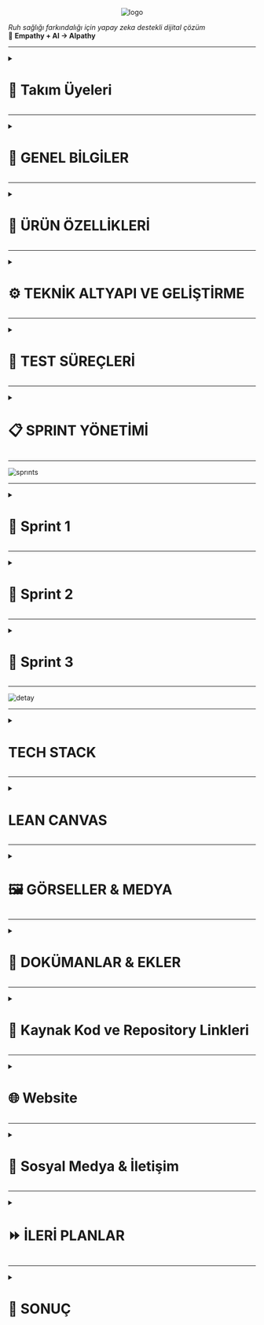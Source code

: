 <p align="center">
  <img src="https://github.com/user-attachments/assets/4664d23e-f88c-4e9d-abd6-8cc3c7cbd031" alt="logo" />
</p>


*Ruh sağlığı farkındalığı için yapay zeka destekli dijital çözüm*  
🌱 **Empathy + AI → AIpathy**

---

<!--### 🧩 Takım İsmi
`[...]` <!-- Örn: MindCare Squad -->

<!-- ### 🖼️ Takım Logosu
`[...]` <!-- Örn: ![logo](assets/team-logo.png) -->
<details>
  <summary><h1>👥 Takım Üyeleri</h1></summary>
 
|    | <div align="center">İsim</div> | <div align="center">Rol</div> | <div align="center">İletişim</div> |
| :-----------: | :---------- | :---------- | :----------: |
| <img src="https://github.com/user-attachments/assets/2872bf8d-d092-4535-ac7d-e2e1a95d50cd" width="80" height="80"/> | Dilber Kartal | Scrum Master | [![linkedin](https://github.com/user-attachments/assets/3baa645a-33bc-4786-8327-cb0f92356f0a)](https://www.linkedin.com/in/dilberkartal/) [![GitHub](https://img.shields.io/badge/-GitHub-181717?logo=github&logoColor=white)](https://github.com/dilberkrtl) |
| <img src= "https://github.com/user-attachments/assets/5f44b19f-c839-40c0-a2a3-9201622af5b2" width="80" height="80"/> | Samed Tevin | Product Owner | [![linkedin](https://github.com/user-attachments/assets/3baa645a-33bc-4786-8327-cb0f92356f0a)](https://www.linkedin.com/in/samedtevin/) [![GitHub](https://img.shields.io/badge/-GitHub-181717?logo=github&logoColor=white)](https://github.com/samedTevin) |
| <img src="https://github.com/user-attachments/assets/9797faa1-2d9a-42bd-b8fa-b8f443bf1cdf" width="80" height="80"/> | Bengü Barış Balkan | Developer | [![linkedin](https://github.com/user-attachments/assets/3baa645a-33bc-4786-8327-cb0f92356f0a)](https://www.linkedin.com/in/bengu-baris-balkan-a17231236/) [![GitHub](https://img.shields.io/badge/-GitHub-181717?logo=github&logoColor=white)](https://github.com/BenguBarisBalkan) |
| <img src="https://github.com/user-attachments/assets/fd8a0e16-f6e7-4bb3-8567-b6288d296de0" width="80" height="80"/> | Elif Nur Arslançelik | Developer | [![GitHub](https://img.shields.io/badge/-GitHub-181717?logo=github&logoColor=white)](https://github.com/elifarslancelik) |
| <img src="https://github.com/user-attachments/assets/251695e2-db79-450a-8ecf-f76cf4e51bf0" width="80" height="80"/> | Selin Demir | Developer | [![linkedin](https://github.com/user-attachments/assets/3baa645a-33bc-4786-8327-cb0f92356f0a)](https://www.linkedin.com/in/selin-demir-961883218/) [![GitHub](https://img.shields.io/badge/-GitHub-181717?logo=github&logoColor=white)](https://github.com/Seliin366Seliin366) |
</details>

---

<details>
  <summary><h1>📌 GENEL BİLGİLER</h1></summary>

### 📱 Ürün / Uygulama İsmi
**AIpathy**  
*(Empathy kavramından ilham alınarak türetilmiştir)*

### 🧠 Ürün Logosu
<img width="1024" height="428" alt="logo_SON" src="https://github.com/user-attachments/assets/d6f43d0e-03bf-4a8e-bcd3-901ab27a6a0f" />


### 📘 Ürün Açıklaması
AIpathy, bireylerin ruh sağlığını günlük olarak izleyebilecekleri bir web platformudur. Günlük testler, yüz mimik analizi ve sesli konuşma duygu analizi gibi yapay zeka destekli yöntemlerle ruh halini analiz eder. Uygulama kişiye özel etkinlik önerileri sunar ve yüksek risk durumlarında bir sağlık kuruluşuna yönlendirir.

### 🪄 Uygulama Hikayesi
Sivil hayatta stresli, yoğun, yalnız ve monoton bir yaşam süren bireyler, genellikle ruhsal sorunlarını fark etmeden yaşamlarını sürdürür. AIpathy, bu kişilerin ruhsal durumunu her gün küçük adımlarla ölçerek erken teşhis, destek ve yönlendirme sağlar. Amaç, bireyi profesyonel yardıma ihtiyaç duymadan önce harekete geçirmektir.

### ❗ Problem ve Kullanıcı İhtiyacı
- **WHO’ya göre** dünyada yaklaşık 970 milyon insan ruhsal sorun yaşamaktadır.
- **TÜİK verilerine göre** Türkiye’de ruhsal sorun yaşayan bireylerin %65’i profesyonel destek almamaktadır.
- Psikolojik desteğe ihtiyaç duyan bireylerin %50’si (gelişmiş ülkelerde) ve %75’ten fazlası (gelişmekte olan ülkelerde) yardım alamamaktadır.
- AIpathy bu boşluğu doldurmayı hedefler.

### 🌍 Vizyon ve Misyon
- **Vizyon:** Bireylerin ruhsal sağlığını günlük olarak kolayca takip edebilecekleri güvenli ve erişilebilir bir platform sunmak.
- **Misyon:** Ruh sağlığı konusunda farkındalık yaratmak, erken teşhis sağlamak ve gerektiğinde profesyonel yönlendirme yapmak.

### 📱 Kullanım Senaryosu / Fonksiyonları
- Kullanıcı giriş yapar, günlük PHQ-9 testi çözer.
- Test sırasında yüzü analiz edilir.
- 10 saniyelik ses kaydı alınır ve analiz edilir.
- Test sonucu analiz edilir, risk skoru verilir.
- Risk düşükse etkinlik önerisi, yüksekse doktor paneline yönlendirme yapılır.
- Kullanıcı geçmiş test sonuçlarını görüntüleyebilir.

### 🔍 Temel İşlev / İkincil İşlev
- **Temel:** Günlük psikolojik testler ve AI analizleriyle ruh halinin değerlendirilmesi.
- **İkincil:** Yüz mimik analizi, sesli konuşmadan duygu çıkarımı, öneriler ve doktor yönlendirmeleri.

### 🎯 Hedef Kitle
- Üniversite öğrencileri
- Yoğun tempoda çalışan bireyler
- Psikolojik desteğe erişmekte zorlanan bireyler
- Ruhsal farkındalık kazanmak isteyen bireyler
- 18 yaş ve üzeri bireyler

### 🧍‍♂️ Kullanıcı Personaları
<!--`[...]` <!-- Persona dokümanları eklenecek -->
<table style="width: 100%; border-spacing: 24px; text-align: center;">

  <!-- Row 1 -->
  <tr>
    <td style="width: 50%;">
      <img src="https://github.com/user-attachments/assets/b8477cc4-c4bd-40ec-9387-44ab27e1c9fd" style="width: 100%; height: auto;">
    </td>
    <td style="width: 50%;">
      <img src="https://github.com/user-attachments/assets/fb5cce50-90bd-430c-a465-7f60babadfbf" style="width: 100%; height: auto;">
    </td>
  </tr>
  </table>


### 📢 Pazarlama Planı / Satış Stratejisi
- Başlangıçta ücretsiz kullanım ve temel özelliklerle beta sürüm
- Kullanıcı geri bildirimleriyle geliştirme
- İleri düzey özellikler için freemium model (pro analizler, geçmişe dönük grafikler)
- Doktor abonelik sistemi (geliştirilebilir)
- Üniversitelerle/psikolojik danışmanlık merkezleriyle iş birlikleri
</details>

---
<details>
  <summary><h1>🧠 ÜRÜN ÖZELLİKLERİ</h1></summary>

### Genel Özellikler
- Web tabanlı ve mobil uyumlu
- Günlük analiz mekanizması
- Yapay zeka destekli değerlendirme
- Sesli ve görsel analiz bir arada
- Profesyonel yönlendirme sistemi

### Kullanıcı Rolleri
- **Kullanıcı**: Giriş yapar, test çözerek analiz alır.
- **Doktor (planlanıyor)**: Yüksek riskli kullanıcıları görebilir, iletişim kurabilir.
- **Admin (planlanıyor)**: Platform yönetimi

### Güvenlik Özellikleri
- Email tabanlı doğrulama
- Giriş yapma / Kayıt olma
- Şifre kurtarma
- Verilerin güvenli saklanması

### Multi-language Desteği
- Türkçe
- İngilizce `Planlanıyor.`

---

## 🎯 AIpathy Özel Özellikler

### 📅 Günlük PHQ-9 Testi
- PHQ-9 anketi
- PDF çıkış alma
- Test zamanlayıcısı

### 🧍‍♀️ Mimik Analizi (Yüz Tanıma)
- OpenCV kullanılarak yüz algılama
- FER2013 dataset ile eğitim
- Yüzden duygu çıkarımı

### 🎤 Ses Analizi (Duygu Tespiti)
- Google Speech-to-Text API kullanımı
- TextBlob ile duygu analizi
- 10 saniyelik konuşma kaydı ile metne dönüştürme

### 📊 Risk Skoru ve Yönlendirme
- AI ile skor belirlenir
- Riskli durumlarda doktor yönlendirmesi yapılır

### 🌱 Öneri Sistemi
- Düşük riskte etkinlik önerileri (müzik, doğa yürüyüşü, meditasyon)

### 📈 Görselleştirme ve Güven Skoru
- Test sonucunun grafikle gösterilmesi (planlanıyor)
- Sistem güven skoru (planlanıyor)

## 👨‍⚕️ Doktor Paneli Özellikleri
`Planlama aşamasında`
- Riskli kullanıcıları takip etme
- Ses kaydını ve mimik analizini görme
- Not ekleme
- Görüşme başlatma

## 👤 Kullanıcı Modülü
- Giriş / Kayıt
- Profil bilgisi ekleme
- Şifre değiştirme
- Geçmiş test sonuçlarını görme
- Test PDF indirimi

## 🧪 Test ve Değerlendirme
- Test zamanlayıcısı
- Kamera-ses testi eş zamanlı çalıştırma
- Test iptal opsiyonu
- Kullanıcıdan sesli komutla test başlatma (planlanıyor)
</details>

---
<details>
  <summary><h1>⚙️ TEKNİK ALTYAPI VE GELİŞTİRME</h1></summary>

### 🧠 Programlama Dilleri
- **JavaScript (Node.js)** – Backend geliştirme
- **Python** – ML ve servis mimarisi
- **HTML / CSS / JSX** – Arayüz tasarımı
- **JavaScript (ES6+)** – Modern JS kullanımı
---

### 🖥️ Frontend Teknolojileri
- **React.js** – Bileşen tabanlı modern kullanıcı arayüzü geliştirme framework'ü
- **React Router DOM** – Client-side routing
- **Vite** – Hızlı geliştirme sunucusu ve build işlemi sağlayan modern web geliştirme aracı
- **Tailwind CSS** – Utility-first yaklaşımı ile modüler ve özelleştirilebilir CSS framework'ü
- **Lucide React** – İkon kütüphanesi
- **PostCSS / Autoprefixer** – CSS işlemleri ve uyumluluk
- **Google Fonts - Montserrat** – Modern, temiz ve okunabilir yazı tipi
- **Responsive Design** – Mobil uyumlu, tüm cihazlara optimize edilmiş grid + flex tabanlı arayüz yapısı
---

### ⚙️ Backend Teknolojileri
- **Express.js** – Node.js için web framework
- **FastAPI** – Python tabanlı hızlı REST API
- **Uvicorn** – ASGI sunucusu
- **MySQL** – Ana veritabanı
- **mysql2** – Node.js için MySQL sürücüsü
- **dotenv / python-dotenv** – Ortam değişkenleri
- **Multer** – Dosya yükleme işlemleri (Node.js)
- **python-multipart** – Python için dosya yükleme
---

### 🔐 Güvenlik
- **bcryptjs** – Şifre hashleme
- **JWT (jsonwebtoken)** – Token bazlı kimlik doğrulama
- **Helmet** – Güvenlik başlıkları
- **CORS** – Cross-origin resource sharing
- **express-validator / Pydantic** – Input validation
- **Role-based Access Control** – Yetki tabanlı erişim
---

### 🧱 Proje Mimarisi

- #### Node.js (Ana API):
- **MVC Yapısı:** Controller, Route, Middleware, Service, Config
- **RESTful API Design** – Standart HTTP metodları
- **JWT Authentication** – Token bazlı oturum kontrolü
- **Role-based Access Control** – Kullanıcı rollerine göre erişim
- **Error Handling / Input Validation** – Merkezi hata & veri kontrolü

- #### Python (ML Servisi):
- **Microservice Architecture** – Bağımsız, ölçeklenebilir yapı
- **FastAPI + Uvicorn** – Yüksek performanslı servis
- **Pydantic Models** – Tip doğrulama ve veri işleme
- **Async/Await** – Asenkron API çağrıları
- **Model Caching** – Performans optimizasyonu
- **Memory Management** – Verimli kaynak kullanımı
---

#### 📡 HTTP & API:
- **Axios** – Frontend HTTP istekleri
- **requests** – Python servis içi istekler
- **RESTful API** – HTTP tabanlı mimari
---
  
#### 🧠 Yapay Zeka, Veri Bilimi ve Makine Öğrenimi
- **Pandas** – Veri temizleme ve analiz işlemleri için
- **NumPy** – Sayısal hesaplamalar ve veri manipülasyonu
- **Matplotlib / Seaborn** – Veri görselleştirme ve EDA (Exploratory Data Analysis)
- **TextBlob / VADER** – Duygu analizi için doğal dil işleme kütüphaneleri
- **OpenCV** – Görüntü işleme ve analiz
- **Scikit-learn** – ML modeli eğitimi ve test süreçleri
- **Jupyter Notebook** – Veri keşfi ve prototipleme için
---

#### 🗣️ Ses İşleme
- **Google Gemini AI (gemini-2.5-flash)** – Metin analizi & NLP
- **ElevenLabs (scribe_v1)** – Speech-to-text entegrasyonu
- **Google Speech-to-Text API** – Ses tanıma
- **Emotion Analysis** – Ses verilerinden duygu tespiti
---

### 🚢 Deployment & CI/CD
- **Docker / Docker Compose** – Servis konteynerleştirme
- **GitHub Actions** – CI/CD ve test pipeline
- **Nodemon** – Development sunucusu
- **Plesk** – Hosting paneli
---

### 🌐 Domain & Sunucu
- **Main Domain:** [https://aipathy.xyz](https://aipathy.xyz)
- **ML Servis Domain:** [https://ml.aipathy.xyz](https://ml.aipathy.xyz)
- **Provider:** Sercan Arga (Teşekkürler)
- **Kontrol Paneli:** Plesk Web Hosting
---

#### 🤖 Yapay Zeka Destekleyici
- **Gemini AI** – Analiz sürecinde destekleyici API olarak düşünülüyor
---

### 🔮 Planlanan Geliştirmeler
- **Text-to-Speech** – Gerçek zamanlı AI sesli sohbet
- **Test Bazlı Konuşma** – PHQ-9 sonuçlarına göre sohbet bağlamı
- **Multi-language Support** – Çoklu dil desteği
- **Model Retraining** – Otomatik model güncelleme
- **Advanced Analytics** – Gelişmiş kullanıcı & test analizleri
</details>

---
<details>
  <summary><h1>🧪 TEST SÜREÇLERİ</h1></summary>

### 📊 PHQ-9 Test Doğruluk Analizi
- Girdi verisiyle model çıktılarının PHQ-9 skorları ile korelasyonu
- Farklı kullanıcı tipleri için skor varyasyon analizi
- Yanıltıcı ya da eksik cevapların sonuçlara etkisi
---

### 🎥 Kamera/Ses Entegrasyon Testleri
- Kamera/sesli kayıt başlatma/durdurma senaryoları
- Ses kaydında gecikme ve senkronizasyon testleri
- Farklı mikrofon/cihaz kombinasyonlarında stabilite testleri
---

### ⚠️ Edge-Case Senaryolar
- **Aşırı Sessizlik**: Uzun süreli sessizliğin sistem tepkisi (analiz başlatmama, uyarı vb.)
- **Aşırı Sesli Tepkiler**: Ani yüksek ses/tını değişimlerine karşı sistem kararlılığı
- **Karmaşık Duygular**: Hem pozitif hem negatif ifade içeren karmaşık ifadeler
- **Kötü Bağlantı**: Ağ kopması durumunda veri kaybı/test sonlandırma mantığı
- **Boş/Kısa Yanıtlar**: Yetersiz veriyle analiz yapılması durumu
---

### 🔁 STT (Speech-to-Text) Testleri
- Türkçe'deki bölgesel aksanlarda doğruluk oranı
- Arka plan gürültüsünün etkisi
- Doğruluk yüzdesi hesaplama (WER - Word Error Rate ile)
---

### 😊 Duygu Analizi Doğruluk Testi
- TextBlob / VADER çıktılarını manuel etiketli verilerle karşılaştırma
- Yanıltıcı cümlelerde analiz başarısı ("Sarcasm"/ironi tespiti gibi zayıf senaryolar)
---

### 📱 UI/UX Kullanılabilirlik Testleri
- Farklı ekran çözünürlüklerinde kullanıcı arayüzü stabilitesi
- Mobil cihazlarda test akışının geçerliliği
- Geri bildirim butonları/test sonrası yönlendirme kontrolü
---

### 🔧 Otomasyon ve Test Araçları
#### 🧪 Frontend Test Araçları
- **Vitest** – React bileşenleri testleri
- **@testing-library/react & jest-dom** – UI etkileşimlerinin test edilmesi

#### 🧪 Backend Test Frameworkleri
- **Jest** – Node.js için test framework
- **Supertest** *(önerilen)* – Express API endpoint testleri

#### 🔄 CI/CD Test Otomasyonu
- **GitHub Actions** – Push sonrası otomatik test koşumu
- Build, test ve deploy işlemlerinde otomatik kontrol
</details>

---
<details>
  <summary><h1>📋 SPRINT YÖNETİMİ</h1></summary>


### Ürün Vizyon Belgesi
`AIpathy.pdf` (Yüklenmiş durumda)

---

### App Map

![AIpathyAppMap](https://github.com/user-attachments/assets/d291a14e-8ee4-44f8-84e8-22b281617a59)

---

### Product Backlog

<table style="width: 100%; border-spacing: 24px; text-align: center;">

  <!-- Row 1 -->
  <tr>
    <td style="width: 50%;">
      <img src="https://github.com/user-attachments/assets/ececd35c-f571-48c1-8e7b-61e136993ece" style="width: 100%; height: auto;">
      <p>Backlog 1</p>
    </td>
    <td style="width: 50%;">
      <img src="https://github.com/user-attachments/assets/7658d1c7-d208-426d-8d53-8cd33c8b62e8" style="width: 100%; height: auto;">
      <p>Backlog 2</p>
    </td>
  </tr>

  <!-- Row 2 -->
  <tr>
    <td>
      <img src="https://github.com/user-attachments/assets/b2df357a-77f5-45f0-8b68-418b872fc799" style="width: 100%; height: auto;">
      <p>Backlog 3</p>
    </td>
    <td>
      <img src="https://github.com/user-attachments/assets/1881dc38-6b7b-4149-a765-9b561563c61d" style="width: 100%; height: auto;">
      <p>Backlog 4</p>
    </td>
  </tr>

  <!-- Row 3 -->
  <tr>
    <td>
      <img src="https://github.com/user-attachments/assets/af6078ca-4232-4a62-bcc8-77914dd8fb96" style="width: 100%; height: auto;">
      <p>Backlog 5</p>
    </td>
    <td>
      <img src="https://github.com/user-attachments/assets/491b732f-6ca0-4c70-a492-3e2977a2b811" style="width: 100%; height: auto;">
      <p>Backlog 6</p>
    </td>
  </tr>

  <!-- Row 4 -->
  <tr>
    <td>
      <img src="https://github.com/user-attachments/assets/35320799-5909-4ace-8cc3-7a623fd36981" style="width: 100%; height: auto;">
      <p>Backlog 7</p>
    </td>
    <td>
      <img src="https://github.com/user-attachments/assets/ca2b545c-0f21-4167-8678-215ea9622c8e" style="width: 100%; height: auto;">
      <p>Backlog 8</p>
    </td>
  </tr>

  <!-- Row 5 -->
  <tr>
    <td>
      <img src="https://github.com/user-attachments/assets/e010b5bd-8830-47fe-a6ea-2d50cc8339ab" style="width: 100%; height: auto;">
      <p>Backlog 9</p>
    </td>
    <td>
      <img src="https://github.com/user-attachments/assets/4dfe85f4-b3af-400f-820d-92a35efd9d92" style="width: 100%; height: auto;">
      <p>Backlog 10</p>
    </td>
  </tr>
</table>


---

### Daily Scrum Notları
`Whatsapp üzerinden gerçekleştirilmektedir.`
</details>

---
![sprınts](https://github.com/user-attachments/assets/193dc9d3-c15c-4177-a191-6d1fbf7a21ff)

---


<details>
  <summary><h1>🚀 Sprint 1</h1></summary>

  ---
<details>
    <summary><h2>Ekran Görüntüleri</h2></summary>

### Ana Sayfa
<table style="width: 100%; border-spacing: 24px; text-align: center;">

  <!-- Row 1 -->
  <tr>
    <td style="width: 50%;">
      <img src="https://github.com/user-attachments/assets/a634f112-6fbe-4ac3-b7bc-8a79f860accf" style="width: 100%; height: auto;">
      <p>Anasayfa 1</p>
    </td>
    <td style="width: 50%;">
      <img src="https://github.com/user-attachments/assets/8954e3e5-2760-43c6-abbc-892b500e831c" style="width: 100%; height: auto;">
      <p>Anasayfa 2</p>
    </td>
        <td style="width: 50%;">
      <img src="https://github.com/user-attachments/assets/6f3b1a97-117a-4d01-bac7-3a09df74b86e" style="width: 100%; height: auto;">
      <p>Anasayfa 3</p>
    </td>
  </tr>
</table>

---
### Giriş Yap Sayfası
![login](https://github.com/user-attachments/assets/8154cc5b-0c21-4803-90b8-edd21ae33da9)

---
### Kullanıcı Sayfası
![kullanıcı_page](https://github.com/user-attachments/assets/ec7a11c6-6953-41bd-ae9c-685b0e90d1e8)

---
### Doktor Sayfası
![doktor_page](https://github.com/user-attachments/assets/1d65067a-ec01-4116-acad-76c142f11352)

---
### Logo
![logo](https://github.com/user-attachments/assets/e692cb15-8d6a-41e7-99d7-8f6143784f7c)

  
</details>

---
<details>
      <summary><h2>Sprint 1 Backlog</h2></summary>
<table style="width: 100%; border-spacing: 24px; text-align: center;">

  <!-- Row 1 -->
  <tr>
    <td style="width: 50%;">
      <img src="https://github.com/user-attachments/assets/65fefcbe-c92d-4fdc-a9a2-f381b2041b5e" style="width: 100%; height: auto;">
    </td>
    <td style="width: 50%;">
      <img src="https://github.com/user-attachments/assets/2101b476-3401-4e10-b937-c2298bb6c4d8" style="width: 100%; height: auto;">
    </td>
  </tr>
  </table>
  </details>
  
---
<details>
      <summary><h2>Sprint 1 Daily Scrum</h2></summary>
 Daily scrum ekran görüntüleri: https://drive.google.com/drive/folders/1V2aDpiHToAQtLAmg0jeQKVFUCjDs7rAk?usp=sharing

  </details>

---

  <details>
    <summary><h2>📉 Burndown Grafikleri</h2></summary>

![sprint1_Burndown](https://github.com/user-attachments/assets/ce72ba6a-1657-49b1-b982-7bf9b0a8559b)

  </details>

---


**Sprint Notları:**
### ✅ Ürün ve Takım Süreci

- Takım ile birlikte ürün fikri beyin fırtınası yapılarak belirlendi.
- Ürün ismi olarak **"AIpathy"** seçildi ve oylama ile onaylandı.
- Basit bir logo tasarlandı, geliştirme sürecinde iyileştirilecek.
- Ürün tanımı, vizyonu ve amacı netleştirildi ve dökümantasyon haline getirildi.
- Ürün için hedef kitle tanımlandı (ör: genç yetişkin bireyler, mental destek arayan kullanıcılar) ve belgeye aktarıldı.
- Kullanıcı ihtiyaçlarını temsil eden **persona**(lar) oluşturuldu ve dokümante edildi.
- Takım içi roller netleştirildi: ML, Frontend, Backend, Deploy & Testing.
- GitHub reposu oluşturuldu ve `README.md` içerisine kurulum ve proje bilgileri eklendi.

---

### 🧠 Veri Bilimi / ML Çalışmaları

- PHQ-9 ve depresyon tespiti için toplam **3 veri seti** belirlendi.
- Veriler temizlendi, eksik veriler kontrol edildi ve kullanılabilir formatta etiketler eklendi/
- Seçilen veri setleri detaylı şekilde incelendi, uygun olmayan veriler elendi.
- **EDA (Exploratory Data Analysis)** süreci başlatıldı *(devam ediyor)*.
- STT (Speech-to-Text) altyapısı kuruldu. Türkçe sesli girdiler **ElevenLabs API** ile yazıya dönüştürülüyor.
- Duygu analizi modülü ve ML modeli eğitimi **Sprint 2'ye** aktarıldı.

---

### 💻 Proje Altyapısı ve Kurulum

- React.js + Vite kurulumu tamamlandı.
- Tailwind CSS entegrasyonu yapıldı.
- React Router DOM ile sayfa yönlendirmesi kuruldu.
- Frontend dosya ve klasör yapısı yapılandırıldı.
- Google Fonts (Montserrat) entegre edildi.
- Renk paleti ve animasyonlar belirlendi.
- Mobil uyumlu (responsive) tasarım başlatıldı.

---

### 🎨 UI & UX Çalışmaları

- Renk paleti oluşturuldu (lavanta, pastel mavi, açık yeşil, açık gri).
- Header, Footer, Hero bileşenleri tamamlandı.
- **Landing Page** bileşenleri tasarlandı.
- **Login** ekranı UI tasarımı ve validasyon kuralları tamamlandı.
- **Register** ekranı UI tasarımı tamamlandı.
- Kullanıcı tipi seçimi (User / Doctor) eklendi.
- Animasyonlar ve geçiş efektleri eklendi.

---

### 🔐 Kimlik Doğrulama Sistemi

- Login ve Register işlemleri yazıldı.
- JWT token üretimi ve yönetimi tamamlandı.
- Şifre güvenliği için **bcrypt hashing** sistemi entegre edildi.
- Token ve rol bazlı yetkilendirme için **middleware** fonksiyonları yazıldı.

---

### 📊 Dashboard & API Entegrasyonu

- Kullanıcı ve doktor panelleri tasarlandı.
- Backend endpoint'leri ile API bağlantısı sağlandı.
- Hata yönetimi ve yardımcı fonksiyonlar geliştirildi.
- Swagger kurulumu yapıldı, tüm endpoint’ler dökümante edildi.
- Swagger arayüzü üzerinden **manuel testler** gerçekleştirildi.

---

### 🛠️ Backend Geliştirme

- Kullanıcı kayıt, giriş, şifre sıfırlama, token doğrulama sistemleri geliştirildi.
- Rol bazlı erişim kontrolleri tamamlandı.
- MySQL kurulumu yapıldı, tablo yapısı oluşturuldu.
- SQL export dosyası hazırlandı ve versiyon kontrolüne dahil edildi.

---

### 🌐 Yayınlama ve Barındırma

- **Alan adı:** `aipathy.xyz' ücretsiz sağlandı.
- **Plesk Panel:** Hosting ve yönetim altyapısı yapılandırıldı.
- `vite build` sonrası çıkan dosyalar ile proje canlıya alındı.

---

- **Sprint İçinde Tamamlanması Beklenen Puan:**
  * `195` Puan

- **Sprint İçinde Tamamlanan Puan:**
  * `180` Puan

- **Sprint Gözden Geçirilmesi:**
  * ML tarafında temel veri altyapısı hazırlandı
  * STT entegrasyonu başarıyla tamamlandı
  * Web ve backend altyapısı büyük ölçüde kuruldu
  * EDA devam ediyor, duygu analizi ve model eğitimi sonraki sprinte kaydırıldı

- **Sprint Katılımcıları:**
    * Dilber	Kartal, Elif Nur	Arslançelik, Selin	Demir, Bengü Barış	Balkan, Samed	Tevin

- **Sprint Retrospektifi:**
  * ✅ Teknik temel başarıyla atıldı
  * ⏳ EDA tamamlandığında ML tarafı modelleme aşamasına geçebilecek
  * 📌 Sprint 2 için öncelik: Duygu analizi entegrasyonu + ilk model prototipi
</details>

----

<details>
  <summary><h1>🚀 Sprint 2</h1></summary>

  ---
<details>
    <summary><h2>Ekran Görüntüleri</h2></summary>
  
  ### Ana Sayfa
<table style="width: 100%; border-spacing: 24px; text-align: center;">

  <!-- Row 1 -->
  <tr>
    <td style="width: 50%;">
      <img src="https://github.com/user-attachments/assets/ead58d00-bf74-4980-b914-8d5ea452b4e1" style="width: 100%; height: auto;">
      <p>Anasayfa 1</p>
    </td>
    <td style="width: 50%;">
      <img src="https://github.com/user-attachments/assets/b9fc0a94-9770-435f-b4ac-c0c03f95f30d" style="width: 100%; height: auto;">
      <p>Anasayfa 2</p>
    </td>
        <td style="width: 50%;">
      <img src="https://github.com/user-attachments/assets/c0fdc178-302f-4010-a06c-ad88ce7d82e1" style="width: 100%; height: auto;">
      <p>Anasayfa 3</p>
    </td>
  </tr>
</table>

---
### Giriş Yap Sayfası
![login](https://github.com/user-attachments/assets/95b99884-5697-4747-8405-66b3ca817e87)

---
### Şifremi Unuttum Sayfası
![password](https://github.com/user-attachments/assets/521c1d4f-60ed-461a-aa49-c289877baae4)

---
### Kayıt Ol Sayfası
![register](https://github.com/user-attachments/assets/df235558-8234-4e57-9c11-d419357693b8)

---
### Genel Bakış Sayfası
![dashboard](https://github.com/user-attachments/assets/2088f0d7-08fa-4f43-a5e0-d3ccf4cadd54)

---
### Ai Asistan Sayfası
![ai](https://github.com/user-attachments/assets/b9b722e1-9934-47d4-b2c1-b87d888c7fab)

---
### Testler Sayfası
![test](https://github.com/user-attachments/assets/269a6e0e-bd86-4a08-bffc-737208984029)

---
### Ayarlar Sayfası
![settings](https://github.com/user-attachments/assets/7fe75acc-f512-404a-b56f-7e06e9d7339a)

</details>

---
<details>
      <summary><h2>Sprint 2 Daily Scrum</h2></summary>
Daily scrum ekran görüntüleri: https://drive.google.com/drive/folders/1rfYZUojwLwtIV_8ZCfEu_0Kug4CaycU4?usp=sharing

  </details>

---
  <details>
    <summary><h2>📉 Burndown Grafikleri</h2></summary>

![Burndown Chart](https://github.com/user-attachments/assets/f4bd5429-e160-40e2-9c25-c570a1b7ccd3)


  </details>


---

**Sprint Notları:**
### 🧭 Ürün ve Planlama Süreçleri

* Web sitesinde yer alacak tüm sayfalar belirlendi ve içerikleri netleştirildi.
* Uygulama için ürün haritası oluşturuldu.
* Her sayfa için ön yüz tasarım planı yapıldı.
* İncelenecek psikolojik testler araştırıldı ve kategorilere ayrıldı.
* Her test kategorisine ait veri setleri hazırlandı ve içerikleri düzenlendi.

---

### 🎨 Frontend (Ön Yüz) Geliştirmeleri

* Kullanıcı ve doktor dashboard bileşenleri modern ve işlevsel biçimde tasarlandı.
* Logo ve marka görselleri oluşturularak arayüzle entegre edildi.
* Testler sayfası kullanıcı dostu şekilde kartlar ve yönlendirme butonlarıyla geliştirildi.
* Scroll-to-bottom fonksiyonu ve tab geçişleri gibi kullanıcı deneyimini artıran detaylar eklendi.
* Yapay zeka destekli sohbet arayüzü (chat interface) tasarlandı.
* Tüm arayüzde UI/UX tasarımları (butonlar, formlar, renkler, tipografi) yenilendi.
* Profil ve ayarlar sayfalarında görsel ve fonksiyonel iyileştirmeler yapıldı.
* Mobil/tablet/masaüstü için responsive optimizasyonlar tamamlandı.
* Kod refactor işlemleriyle okunabilirlik ve sürdürülebilirlik artırıldı.
* CI/CD entegrasyonu ile otomatik build & deploy sistemleri kuruldu.
* Güvenlik açıkları (client-side manipulation) giderildi.
* Performans optimizasyonları ve genel hata ayıklamaları yapıldı.

---

### 🔐 Backend (Arka Yüz) Geliştirmeleri

* JWT ile kimlik doğrulama, oturum yönetimi ve şifreleme altyapısı geliştirildi.
* Kullanıcı, doktor, analiz ve test gibi temel veri modelleri oluşturuldu.
* RESTful API endpoint'leri geliştirildi ve Swagger dokümantasyonu hazırlandı.
* Veritabanı şemaları ve ilişkileri tasarlandı, optimizasyonlar yapıldı.
* Sequelize, migration, connection pooling ve veri doğrulama süreçleri entegre edildi.
* Şifre sıfırlama, e-posta güncelleme, doğrulama gibi gelişmiş kullanıcı özellikleri eklendi.
* Hata yönetimi, validasyon mekanizmaları ve rate limiting güvenlik önlemleri entegre edildi.
* XSS/CSRF gibi güvenlik açıklarına karşı korumalar uygulandı.
* Docker & docker-compose ile container tabanlı geliştirme ortamı kuruldu.
* CI/CD süreçleri backend için de yapılandırıldı.
* Kod temizliği, refactor ve sürdürülebilirlik iyileştirmeleri yapıldı.

---

### 📊 Veri ve Modelleme Çalışmaları (ML)

* Gönderilen verilerle ilk modeller eğitildi.
* Farklı veri kaynaklarını işlemek için ML pipeline oluşturuldu.
* STT (Speech-to-Text) ile Gemini entegrasyonu sağlandı.
* MP3 ses verilerinden duygu analizi alabilen sistem geliştirildi.
* STT + duygu analiz modelleri için ilk API yazıldı.
* Yapay veriler oluşturulup normalize edilerek ön işlemden geçirildi.

---

### ⚙️ Diğer Teknik Geliştirmeler

* Sayfa ve bileşen geçişleri optimize edildi.
* Şifre sıfırlama, güncelleme ve e-posta yönetim arayüzü geliştirildi.
* Birim, entegrasyon ve API testleri yazıldı.
* Qodana ile frontend-backend hata analizi yapıldı ve düzeltmeler sağlandı.

---
 
- **Sprint İçinde Tamamlanması Beklenen Puan:**
  * `275` Puan

- **Sprint İçinde Tamamlanan Puan:**
  * `275` Puan

- **Sprint Gözden Geçirilmesi:**

    * Web sitesinin mimarisi detaylandırıldı, sayfa yapıları netleştirildi.
    * Psikolojik testler detaylı biçimde sınıflandırıldı, test başlıkları ve içerikleri üretildi.
    * Yapay zeka modüllerinde duygu analizi sisteminin temel entegrasyonu sağlandı.
    * STT modeli başarıyla çalıştırıldı, ses kaydından analiz alınmaya başlandı.
    * Frontend tarafında modern ve kullanıcı dostu test ekranları geliştirildi.
    * Arayüzler hem işlevsel hem de estetik hale getirildi.
    * Backend tarafında şifre sıfırlama, kimlik doğrulama ve veri yönetimi modülleri geliştirildi.
    * Veritabanı yapısı oturtuldu, tüm modellerle entegre edildi.
    * Otomasyon ve güvenlik açısından tüm platform CI/CD, Docker ve güvenlik önlemleriyle donatıldı.
    * İlk yapay zeka API’leri çalışır hale getirildi.
    * Proje teknik temelde işlevsel hale geldi, sonraki sprintte duygu modeli geliştirmesi yapılacak.

- **Sprint Katılımcıları:**
    * Dilber	Kartal, Elif Nur	Arslançelik, Selin	Demir, Bengü Barış	Balkan, Samed	Tevin

- **Sprint Retrospektifi:**
    #### 🔧 **Backend**

     * Yeni test tipleri için `validTypes` ve validasyon yapısına `narsisizm_testi`, `borderline_kisilik_testi` gibi seçenekler eklenecek.
     * ENUM alanlar güncellenerek veritabanı yapısı esnetilecek.
     * Test sonuçlarının yorumlanması için yeni analiz fonksiyonları yazılacak.

    #### 🎨 **Frontend**

     * Test sonucu ekranında görsel destekli mini sonuç kutucuğu, altında “Sonuçlarım sayfasına git” yönlendirmesi ile birlikte gösterilecek.
     * “Diğer Testlere Göz At” ve “Terapistin ile Eşleş” butonları eklenecek.
     * Scrollable (yatay kaydırmalı) test kutucukları için Swiper.js veya Glide.js gibi kütüphanelerden biri kullanılacak.
     * Sayfa içerikleri için modern UI/UX bileşenleriyle tasarım güçlendirilecek.

    #### 📄 **İçerik Geliştirmeleri**

     * “Hastalıklar Bilgilendirme”, “Hakkımızda”, “Bize Katılın”, “Nasıl Çalışır”, “Sıkça Sorulan Sorular” gibi sayfaların içerikleri yazılacak ve sistemde kullanılabilir hale getirilecek.

    #### 🛡 **Güvenlik ve Performans**

     * API güvenliği için input kontrolü, rate limit, CORS yapılandırmaları güncellenecek.
     * Loglama, hata takibi ve sağlık kontrol sistemleri kurulacak.
     * API’lerde versiyonlama, pagination, caching ve sıralama özellikleri eklenecek.
     * PM2, Docker, CI/CD ile production ortamına geçiş süreci başlatılacak.
</details>

----

<details>
  <summary><h1>🚀 Sprint 3</h1></summary>

  ---
<details>
    <summary><h2>Ekran Görüntüleri</h2></summary>
 
### Ana Sayfa Sayfası
<table style="width: 100%; border-spacing: 24px; text-align: center;">

  <!-- Row 1 -->
  <tr>
    <td style="width: 50%;">
      <img src="https://github.com/user-attachments/assets/11cba52b-c610-4e28-9e0a-bb6f44fae27a" style="width: 100%; height: auto;">
    </td>
    <td style="width: 50%;">
      <img src="https://github.com/user-attachments/assets/34e48d58-6bee-4ae1-b339-84098ba3d284" style="width: 100%; height: auto;">
    </td>
        <td style="width: 50%;">
      <img src="https://github.com/user-attachments/assets/89c024ab-619a-498d-8c1c-5ce8d10dfa11" style="width: 100%; height: auto;">
    </td>
  </tr>
  <tr>
    <td style="width: 50%;">
      <img src="https://github.com/user-attachments/assets/b3c8ce9c-137d-4e45-80a5-fbd4d290d730" style="width: 100%; height: auto;">
    </td>
    <td style="width: 50%;">
      <img src="https://github.com/user-attachments/assets/8631ffd7-8ae8-4be1-a310-b6344c760fd0" style="width: 100%; height: auto;">
    </td>
      <td style="width: 50%;">
        <img src="https://github.com/user-attachments/assets/be0ca1ca-5c89-464b-bf95-fc23fe5c9e65" style="width: 100%; height: auto;">
    </td>
  </tr>
  <tr>
    <td style="width: 50%;">
      <img src="https://github.com/user-attachments/assets/81b91f7b-b4ed-4bc2-82cf-dbe94a26c646" style="width: 100%; height: auto;">
    </td>
    <td style="width: 50%;">
      <img src="https://github.com/user-attachments/assets/927fc85c-c3c8-4527-adb8-aac17bfe303b" style="width: 100%; height: auto;">
    </td>
        <td style="width: 50%;">
      <img src="https://github.com/user-attachments/assets/52d6acc4-d92d-4348-8bfd-af83dd2a8b7f" style="width: 100%; height: auto;">
    </td>
  </tr>
  <tr>
    <td style="width: 50%;">
      <img src="https://github.com/user-attachments/assets/4426154f-d06a-485d-8a3f-ae4b86037ac6" style="width: 100%; height: auto;">
    </td>
    <td style="width: 50%;">
      <img  <img width="1838" height="895" alt="anasayfa (11)" src="https://github.com/user-attachments/assets/081f9c83-7e49-4d6c-acb6-632e061310ae" />
    </td>
  </tr>
  </table>

---
### Hastalıklar Sayfası
<table style="width: 100%; border-spacing: 24px; text-align: center;">

  <!-- Row 1 -->
  <tr>
    <td style="width: 50%;">
      <img src="https://github.com/user-attachments/assets/5749bef0-cea6-4dea-8165-32544ddba0ae" style="width: 100%; height: auto;">
    </td>
    <td style="width: 50%;">
      <img src="https://github.com/user-attachments/assets/2a4532c2-2b69-4acc-bf65-44ba32511710" style="width: 100%; height: auto;">
    </td>
  </tr>
</table>

---
### Hakkımızda Sayfası
<table style="width: 100%; border-spacing: 24px; text-align: center;">

  <!-- Row 1 -->
  <tr>
    <td style="width: 50%;">
      <img src="https://github.com/user-attachments/assets/08f9f62a-ee8f-4c71-a7bd-ff500a9529ed" style="width: 100%; height: auto;">
    </td>
    <td style="width: 50%;">
      <img src="https://github.com/user-attachments/assets/3a9a5ecd-680b-451f-8189-e263c1d98453" style="width: 100%; height: auto;">
    </td>
        <td style="width: 50%;">
      <img src="https://github.com/user-attachments/assets/9a04f024-0517-4d73-91b4-37aabcda1b8a" style="width: 100%; height: auto;">
    </td>
        <td style="width: 50%;">
      <img src="https://github.com/user-attachments/assets/396d5afe-bfd6-4e31-a2dd-56ac171dae5e" style="width: 100%; height: auto;">
    </td>
    <td style="width: 50%;">
      <img src="https://github.com/user-attachments/assets/30315ad3-9ed0-451d-ab74-421bf50b6f1c" style="width: 100%; height: auto;">
    </td>
        <td style="width: 50%;">
      <img  src="https://github.com/user-attachments/assets/dfe915f5-d19c-4b13-a481-8fd51076f99a" style="width: 100%; height: auto;">
    </td>
  </tr>
</table>

---
### Nasıl Çalışır? Sayfası
<table style="width: 100%; border-spacing: 24px; text-align: center;">

  <!-- Row 1 -->
  <tr>
    <td style="width: 50%;">
      <img src="https://github.com/user-attachments/assets/0c7b1e70-b6ec-4aa0-8ece-08e616815bce" style="width: 100%; height: auto;">
    </td>
    <td style="width: 50%;">
      <img src="https://github.com/user-attachments/assets/bf54d22d-18b3-4768-95de-68f781d23c00" style="width: 100%; height: auto;">
    </td>
        <td style="width: 50%;">
      <img src="https://github.com/user-attachments/assets/7c6816bb-83f5-48a8-9530-70ab4b39ed54" style="width: 100%; height: auto;">
    </td>        
    <td style="width: 50%;">
      <img src="https://github.com/user-attachments/assets/4b1c4978-0697-4763-85f5-df8993f0d52b" style="width: 100%; height: auto;">
    </td>
  </tr>
</table>

---
### Sıkça Sorulan Sorular Sayfası
<table style="width: 100%; border-spacing: 24px; text-align: center;">

  <!-- Row 1 -->
  <tr>
    <td style="width: 50%;">
      <img src="https://github.com/user-attachments/assets/2a9346df-bcab-4938-8653-7881b435bfe8" style="width: 100%; height: auto;">
    </td>
    <td style="width: 50%;">
      <img src="https://github.com/user-attachments/assets/7c13e2ac-4684-4371-bed0-a8762afc63e5" style="width: 100%; height: auto;">
    </td>
        <td style="width: 50%;">
      <img src="https://github.com/user-attachments/assets/112fc5aa-7b95-4b31-a02b-0b046d61e398" style="width: 100%; height: auto;">
    </td>
  </tr>
</table>

---
### Testler Sayfası
<table style="width: 100%; border-spacing: 24px; text-align: center;">

  <!-- Row 1 -->
  <tr>
    <td style="width: 50%;">
      <img src="https://github.com/user-attachments/assets/706cdd36-2f7d-4ef3-83a2-f695eabc2ebc" style="width: 100%; height: auto;">
    </td>
    <td style="width: 50%;">
      <img src="https://github.com/user-attachments/assets/fad86de7-c124-4104-8fe8-d2745e7b3582" style="width: 100%; height: auto;">
    </td>
        <td style="width: 50%;">
      <img  src="https://github.com/user-attachments/assets/e11cac98-014e-44b7-b2b7-5e83efd77b8b" style="width: 100%; height: auto;">
    </td>
  </tr>
</table>

---
### Blog Sayfası
<table style="width: 100%; border-spacing: 24px; text-align: center;">

  <!-- Row 1 -->
  <tr>
    <td style="width: 50%;">
      <img src="https://github.com/user-attachments/assets/3aa58d16-fd0a-4ff3-8061-accd1c9c5f57" style="width: 100%; height: auto;">
    </td>
    <td style="width: 50%;">
      <img src="https://github.com/user-attachments/assets/e2d3dcd9-79df-488e-abe2-f63b259035ee" style="width: 100%; height: auto;">
  </tr>
</table>


---
### Giriş - Kayıt Ol Sayfası - Şifremi Unuttum
<table style="width: 100%; border-spacing: 24px; text-align: center;">

  <!-- Row 1 -->
  <tr>
    <td style="width: 50%;">
      <img src="https://github.com/user-attachments/assets/2e4bb852-953b-426d-9c71-a16048343fa0" style="width: 100%; height: auto;">
    </td>
    <td style="width: 50%;">
      <img src="https://github.com/user-attachments/assets/2be6e262-6b33-4fb2-98c7-5e9ff51fa450" style="width: 100%; height: auto;">
    </td>
        <td style="width: 50%;">
      <img src="https://github.com/user-attachments/assets/07af00fa-ca85-479d-b64f-807321ca5c59" style="width: 100%; height: auto;">
    </td>
  </tr>
</table>


---
### Kullanıcı Paneli Sayfası
<table style="width: 100%; border-spacing: 24px; text-align: center;">

  <!-- Row 1 -->
  <tr>
    <td style="width: 50%;">
      <img src="https://github.com/user-attachments/assets/bf1e5e2b-181f-4636-bb29-5a872e19b438" style="width: 100%; height: auto;">
      <p>Kullanıcı Paneli Hastalar Sayfası 1</p>
    </td>
    <td style="width: 50%;">
      <img src="https://github.com/user-attachments/assets/8d61b853-c994-44c8-9cb6-5ace2d03071f" style="width: 100%; height: auto;">
      <p>Kullanıcı Paneli Testler Sayfası 1</p>
    </td>
    <td style="width: 50%;">
      <img  src="https://github.com/user-attachments/assets/df452939-932a-4adb-9725-0b8e024a280a" style="width: 100%; height: auto;">
      <p>Kullanıcı Paneli Ai Sohbet Sayfası 1</p>
    </td>
  </tr>
</table>

---
### Doktor Paneli Sayfası
<table style="width: 100%; border-spacing: 24px; text-align: center;">

  <!-- Row 1 -->
  <tr>
    <td style="width: 50%;">
      <img src="https://github.com/user-attachments/assets/ddacafb4-30ea-41ec-9e95-00267c72f37d" style="width: 100%; height: auto;">
      <p>Doktor Paneli Hastalar Sayfası</p>
    </td>
    <td style="width: 50%;">
      <img src="https://github.com/user-attachments/assets/43d28a09-7798-4946-b930-9fc7b3ab438e" style="width: 100%; height: auto;">
      <p>Doktor Paneli Analitik Sayfası</p>
    </td>
    <td style="width: 50%;">
      <img src="https://github.com/user-attachments/assets/8c62bc6e-1aec-4aa8-be29-697e4e760bc6" style="width: 100%; height: 
auto;">
      <p>Doktor Paneli Ai Sohbet Sayfası</p>
    </td>
    <td style="width: 50%;">
      <img src="https://github.com/user-attachments/assets/57601365-86c8-48f6-9b0d-2f87bf84ebc3" style="width: 100%; height: auto;">
      <p>Doktor Paneli Uyarılar Sayfası</p>
    </td>
  </tr>
</table>


---
### Ayarlar Sayfası
<table style="width: 100%; border-spacing: 24px; text-align: center;">

  <!-- Row 1 -->
  <tr>
    <td style="width: 50%;">
      <img src="https://github.com/user-attachments/assets/f065d850-1998-4faf-9c90-122036184e3f" style="width: 100%; height: auto;">
    </td>
  </tr>
</table>


---
### Veri Tabanı Kısmı
<table style="width: 100%; border-spacing: 24px; text-align: center;">

  <!-- Row 1 -->
  <tr>
    <td style="width: 50%;">
      <img src= "https://github.com/user-attachments/assets/55f676b4-05d3-450d-8363-4d319a434920" style="width: 100%; height: auto;">
    </td>
    <td style="width: 50%;">
      <img src = "https://github.com/user-attachments/assets/663ff32f-7368-4a8a-ba9f-f5ae265cfad6" style="width: 100%; height: auto;">
    </td>
    <td style="width: 50%;">
      <img src="https://github.com/user-attachments/assets/83977753-47f4-4fec-a28a-7dff4df1bab4" style="width: 100%; height: auto;">
    </td>
    <td style="width: 50%;">
      <img src="https://github.com/user-attachments/assets/9c8e2ac4-05a0-4028-bd19-79da1b1e33c2" style="width: 100%; height: auto;">
    </td>
  </tr>
</table>

---
</details>

---
<details>
      <summary><h2>Sprint 3 Daily Scrum</h2></summary>
Daily scrum ekran görüntüleri: https://drive.google.com/drive/folders/1bY7WiM6iaL0W1ZrV7SX0SEFU9XpbAb5V?usp=sharing

  </details>

---
  <details>
    <summary><h2>📉 Burndown Grafikleri</h2></summary>
<img width="1838" height="625" alt="sprint3_Burndown" src="https://github.com/user-attachments/assets/4d8c6e53-9ea3-474c-8ea4-f732941e8751" />


  </details>

---

- **Sprint Notları:**
* API güvenliği kapsamında rate limiting, input validation (express-validator), CORS yapılandırması ve Helmet ile HTTP güvenlik başlıkları eklendi.  
* Loglama, hata takibi, sağlık kontrolleri ve performans izleme mekanizmaları aktif edildi.  
* Üretim ortamı PM2, Docker ve CI/CD entegrasyonları ile yapılandırılarak optimize edildi.  
* API’ye pagination, arama, sıralama, caching ve versiyonlama özellikleri başarıyla eklendi.  
* Psikolojik test modülleri entegre edilerek sonuç gösterimi ve skor hesaplama sistemleri geliştirildi.  
* Blog sistemi oluşturularak yazı listeleme, detay sayfası, kategori filtreleme ve popüler içerik özellikleri entegre edildi.  
* Scikit-learn ile eğitilen modeller, FastAPI üzerinden çalışan backend'e entegre edildi.  
* Ses analizi modülü geliştirildi; MIME türü kontrolü, maksimum boyut sınırı (10MB) ve duygu analizi entegrasyonu sağlandı.  
* Dosya yükleme sistemi oluşturuldu ve yüklenen içeriklerin yönetimi `fs` üzerinden sağlandı.  
* JWT tabanlı kimlik doğrulama, bcryptjs ile şifreleme ve RBAC ile rol tabanlı erişim sistemi kuruldu.  
* Frontend tarafında test senaryoları yazılarak test yönetimi başlatıldı.  
* UI/UX revizyonları tamamlandı; gösterge paneli ve genel arayüz iyileştirildi.  
* Sosyal medya hesapları açılarak tanıtım süreci başlatıldı.  
* Teknoloji yığını (tech stack), iş modeli (business model) ve uygulama haritası (app map/tree) belgelendi.  
* Girişime dönüşüm süreci kapsamında yalın kanvas (Lean Canvas) dokümanı hazırlandı.  
* Uygulama için yeni logo tasarlanarak frontend'e entegre edildi.  
* Kullanıcı Sözleşmesi, Gizlilik Politikası ve Çerez Politikası hazırlandı.  
* GitHub deposu proje yapısına uygun olarak düzenlendi.  
* Demo videosu hazırlanması için planlamalar yapıldı.(ingilizce - Türkçe)

- **Sprint İçinde Tamamlanması Beklenen Puan:**
  * `295` Puan

- **Sprint İçinde Tamamlanan Puan:**
  * `295` Puan

- **Sprint Gözden Geçirilmesi:**
   * Genel olarak sprint hedeflerine ulaşıldı.  
   * Görsel işleme ve videodan duygu analizi tamamlanamadı, gelecek sprintlere bırakıldı.  
   * Yeni rahatsızlık testleri ve veri ön işleme başarıyla tamamlandı.  
   * Doktor paneli işlevsel, ancak hasta-uzman seans entegrasyonu için çalışmalar devam ediyor.
   * Planlanan modüllerin büyük kısmı başarıyla tamamlandı.  
   * Görsel işleme ve videodan duygu analizi kısmı sprint içinde tamamlanamadı.  
   * Mimik analizi ve seans sistemi gibi ileri seviye fonksiyonlar için altyapı çalışmaları başlatıldı.  
   * Uygulamanın ürünleşmesi ve girişim haline gelmesi yönünde büyük adımlar atıldı (tanıtım sitesi, sosyal medya, yalın kanvas, yasal belgeler).

- **Sprint Katılımcıları:**
    * Dilber	Kartal, Elif Nur	Arslançelik, Selin	Demir, Bengü Barış	Balkan, Samed	Tevin

- **Sprint Retrospektifi:**
   * **İyi:** Teknik altyapı güçlendirildi, ürün kimliği oluşturuldu ve tanıtım faaliyetleri başlatıldı.  
   * **Zorlayıcı:** Mimik analizi ve görsel işleme süreçlerinde zaman kısıtı yaşandı.  
   * **Öğrenilenler:** Uygulama sadece teknik değil, aynı zamanda bir girişim olarak da planlanmalı.  
   * **İyileştirme:** Erken planlama ile eksik kalan analiz modüllerine daha fazla odak sağlanabilir.
</details>

----

![detay](https://github.com/user-attachments/assets/9e2f5692-3ccd-4a4b-bdce-ee5ec3f22085)

----
<details>
  <summary><h1>TECH STACK</h1></summary>
<img width="7104" height="2786" alt="aipathyStack" src="https://github.com/user-attachments/assets/7a81a54d-a8ec-460f-bd12-a53feec224a5" />

</details>

----
<details>
  <summary><h1>LEAN CANVAS</h1></summary>
<img width="6352" height="4254" alt="AipathyBusiness" src="https://github.com/user-attachments/assets/3d6a1e95-d481-4fd9-bcd0-06e47fdec391" />
</details>

----
<details>
  <summary><h1>🖼️ GÖRSELLER & MEDYA</h1></summary>

- Tanıtım Videosu  

https://github.com/user-attachments/assets/1a2f0ae5-c074-488f-86af-1f7bbf0589d3



### 🎨 Tasarım & Marka Renk Paleti
| Amaç             | Renk Kodları |
|------------------|--------------|
| Arka Plan        | `#1c1c1e`    |
| Vurgu Rengi      | `#32cd32`    |
| Ana Metin        | `#f5f5f5`    |
| Kart Arka Planı  | `#2a2a2c`    |
| İkincil Metin    | `#d1d1d1`    |
</details>

---
<details>
  <summary><h1>📎 DOKÜMANLAR & EKLER</h1></summary>

- [AIpathy Dökumanı](https://github.com/user-attachments/files/21163464/AIpathy.pdf)
- [Gizlilik Sözleşmesi](https://github.com/user-attachments/files/21566715/GIZLILIK.SOZLESMESI.docx)
- [Kullanıcı Sözleşmesi](https://github.com/user-attachments/files/21566716/KULLANICI.SOZLESMESI.docx)
- [Çerez Politikası](https://github.com/user-attachments/files/21566717/CEREZ.POLITIKASI.docx)

</details>

---
<details>
  <summary><h1>📂 Kaynak Kod ve Repository Linkleri</h1></summary>

### 🔗 GitHub Proje Depoları

- 🧠 **Makine Öğrenmesi Ve Yapay Zeka **  
  [https://github.com/AIpathy/ml-model](https://github.com/AIpathy/ml-model)

- 🔧 **Backend**  
  [https://github.com/AIpathy/backend](https://github.com/AIpathy/backend)

- 🎨 **Frontend**  
  [https://github.com/AIpathy/frontend](https://github.com/AIpathy/frontend)

</details>

---
<details>
 <summary><h1>🌐 Website</h1></summary>
 https://aipathy.xyz
</details>

---
<details>
  <summary><h1>📱 Sosyal Medya & İletişim</h1></summary>

Eğer AIpathy projesiyle ilgileniyorsanız veya iş birliği yapmak isterseniz bize ulaşabilirsiniz:

✉️ info.aipathy@gmail.com

📱 Sosyal medya hesaplarımız:

<!-- Sosyal Medya İkonları -->
<div style="display: flex; gap: 16px; align-items: center; margin-top: 10px;">

  <!-- LinkedIn -->
  <a href="https://tr.linkedin.com/company/aipathy" target="_blank">
    <img src="https://cdn.jsdelivr.net/gh/devicons/devicon/icons/linkedin/linkedin-original.svg" alt="LinkedIn" width="40" height="40" />
  </a>

  <!-- Instagram -->
  <a href="https://www.instagram.com/ai_pathy/" target="_blank">
    <img src="https://upload.wikimedia.org/wikipedia/commons/a/a5/Instagram_icon.png" alt="Instagram" width="40" height="40" />
  </a>

  <!-- X (Twitter) -->
<a href="https://x.com/ai_pathy" target="_blank">
  <img src="https://cdn-icons-png.flaticon.com/512/5968/5968830.png" alt="X" width="40" height="40" />
</a>

  <!-- Facebook -->
  <a href="https://www.facebook.com/profile.php?id=61578951092137" target="_blank">
    <img src="https://upload.wikimedia.org/wikipedia/commons/5/51/Facebook_f_logo_%282019%29.svg" alt="Facebook" width="40" height="40" />
  </a>

</div>
</details>

---
<details>
  <summary><h1>⏩ İLERİ PLANLAR</h1></summary>

* Mobil sürüm (React Native)  
* Kendi sesli analiz modelimizin eğitimi  
* Kullanıcıya özel gelişim grafiklerinin sunulması  
* Profesyonel danışan eşleştirme sistemi
* Görsel işleme ve videodan duygu analizi modülünün geliştirilmesi.  
* Mimik analizi entegrasyonunun tamamlanması ve API ile bağlantısının kurulması.  
* Psikolog, psikiyatrist gibi uzmanların platforma dahil edilmesi; hasta-uzman seans sistemi geliştirilmesi.  
* Uzmanlar için profil sayfası ve online seans modülü hazırlanması.  
* Kullanıcıların seanslarını platform üzerinden güvenli ve kolay şekilde başlatabilmesi.  
* Sosyal sorumluluk projesi: “Askıda Seans” gibi ücretsiz veya destek amaçlı terapi imkanlarının sunulması.  
* Sosyal projeler alanının açılarak, destek isteyenlerle destek verenlerin buluşması.

</details>

---
<details>
  <summary><h1>🏁 SONUÇ</h1></summary>

AIpathy, yapay zeka ile ruh sağlığına empatik yaklaşım sunan yenilikçi bir girişimdir. Bilinçli farkındalık, güvenli öneriler ve doğru yönlendirmeyle herkes için daha sağlıklı bir zihin mümkün.
</details>
